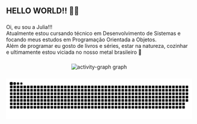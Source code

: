 
<h2 align="left">HELLO WORLD!! 👋👋</h2>

###

<p align="left">Oi, eu sou a Julia!!!<br>Atualmente estou cursando técnico em Desenvolvimento de Sistemas e focando meus estudos em Programação Orientada a Objetos.<br>Além de programar eu gosto de livros e séries, estar na natureza, cozinhar e ultimamente estou viciada no nosso metal brasileiro 🤘</p>

###

<div align="center">
  <img src="https://github-readme-activity-graph.vercel.app/graph?username=najumattos&radius=16&area=true&order=5&hide_border=true&hide_title=false&bg_color=1c6d37&color=46b35a&title_color=46b35a&line=46b35a&area_color=1c6d37&point=46b35a" height="186" alt="activity-graph graph"  />
</div>

###
 <picture align="center">
  <source media="(prefers-color-scheme: dark)" srcset="https://raw.githubusercontent.com/najumattos/najumattos/output/github-contribution-grid-snake-dark.svg">
  <source media="(prefers-color-scheme: light)" srcset="https://raw.githubusercontent.com/najumattos/najumattos/output/github-contribution-grid-snake-dark.svg">
  <img align="center" alt="github contribution grid snake animation" src="https://raw.githubusercontent.com/mari4souza/mari4souza/output/github-contribution-grid-snake.svg">
</picture>
